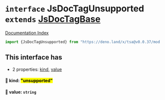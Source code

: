 # `interface` JsDocTagUnsupported `extends` [JsDocTagBase](../interface.JsDocTagBase/README.md)

[Documentation Index](../README.md)

```ts
import {JsDocTagUnsupported} from "https://deno.land/x/tsa@v0.0.37/mod.ts"
```

## This interface has

- 2 properties:
[kind](#-kind-unsupported),
[value](#-value-string)


#### 📄 kind: <mark>"unsupported"</mark>



#### 📄 value: `string`



